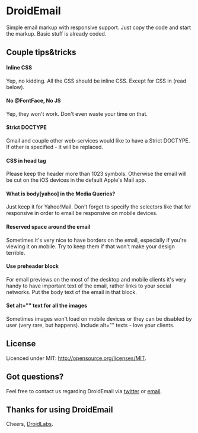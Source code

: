 # DroidEmail

Simple email markup with responsive support. Just copy the code and start the markup. Basic stuff is already coded.

## Couple tips&tricks

#### Inline CSS

Yep, no kidding. All the CSS should be inline CSS. Except for CSS in <head> (read below).

#### No @FontFace, No JS

Yep, they won't work. Don't even waste your time on that.

#### Strict DOCTYPE

Gmail and couple other web-services would like to have a Strict DOCTYPE. If other is specified - it will be replaced.

#### CSS in head tag

Please keep the header more than 1023 symbols. Otherwise the email will be cut on the iOS devices in the default Apple's Mail app.

#### What is body[yahoo] in the Media Queries?

Just keep it for Yahoo!Mail. Don't forget to specify the selectors like that for responsive in order to email be responsive on mobile devices.

#### Reserved space around the email

Sometimes it's very nice to have borders on the email, especially if you're viewing it on mobile. Try to keep them if that won't make your design terrible.

#### Use preheader block

For email previews on the most of the desktop and mobile clients it's very handy to have important text of the email, rather links to your social networks. Put the body text of the email in that block.

#### Set alt="" text for all the images

Sometimes images won't load on mobile devices or they can be disabled by user (very rare, but happens). Include alt="" texts - love your clients.

## License

Licenced under MIT: <http://opensource.org/licenses/MIT>.

## Got questions?

Feel free to contact us regarding DroidEmail via [twitter](http://twitter.com/droidlabs) or [email](mailto:ilya@droidlabs.pro).

## Thanks for using DroidEmail

Cheers,
[DroidLabs](http://droidlabs.pro).